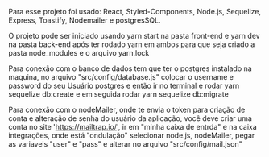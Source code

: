  Para esse projeto foi usado: React, Styled-Components, Node.js, Sequelize, Express, Toastify, Nodemailer e postgresSQL.

 O projeto pode ser iniciado usando yarn start na pasta front-end e yarn dev na pasta back-end após ter rodado yarn em ambos para que seja criado a pasta node_modules e o arquivo yarn.lock

 Para conexão com o banco de dados tem que ter o postgres instalado na maquina, no arquivo "src/config/database.js" colocar o username e password do seu Usuário postgres e então ir no terminal e rodar yarn sequelize db:create e em seguida rodar yarn sequelize db:migrate

 Para conexão com o nodeMailer, onde te envia o token para criação de conta e alteração de senha do usuário da aplicação, você deve criar uma conta no site 'https://mailtrap.io/', ir em "minha caixa de entrda" e na caixa integrações, onde está "ondulação" selecionar node.js, nodeMailer, pegar as variaveis "user" e "pass" e alterar no arquivo "src/config/mail.json"
